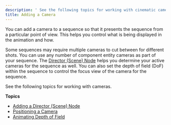 ```yaml
---
description: ' See the following topics for working with cinematic cameras in Open 3D Engine. '
title: Adding a Camera
---
```


You can add a camera to a sequence so that it presents the sequence from a particular point of view. This helps you control what is being displayed in the animation and how.

Some sequences may require multiple cameras to cut between for different shots. You can use any number of component entity cameras as part of your sequence. The [Director (Scene) Node](/docs/user-guide/visualization/cinematics/track-view/nodes-director.md) helps you determine your active cameras for the sequence as well. You can also set the depth of field (DoF) within the sequence to control the focus view of the camera for the sequence.

See the following topics for working with cameras.

**Topics**
+ [Adding a Director (Scene) Node](/docs/user-guide/visualization/cinematics/adding-a-director-scene-node.md)
+ [Positioning a Camera](/docs/user-guide/visualization/cinematics/cameras-positioning-blending.md)
+ [Animating Depth of Field](/docs/user-guide/visualization/cinematics/cameras-focus.md)
